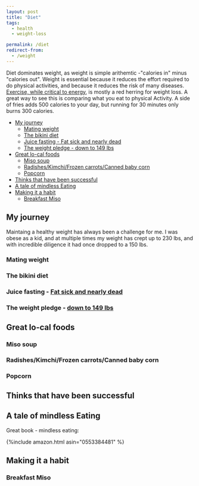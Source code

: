 ```yaml
---
layout: post
title: "Diet"
tags:
  - health
  - weight-loss

permalink: /diet
redirect-from:
  - /weight
---
```


Diet dominates weight, as weight is simple arithemtic -"calories in" minus "calories out". Weight is essential because it reduces the effort required to do physical activities, and because it reduces the risk of many diseases. [Exercise, while critical to energy](/exercise), is mostly a red herring for weight loss. A great way to see this is comparing what you eat to physical Activity. A side of fries adds 500 calories to your day, but running for 30 minutes only burns 300 calories.

<!-- prettier-ignore-start -->

<!-- prettier-ignore-end -->

<!-- vim-markdown-toc GFM -->

- [My journey](#my-journey)
  - [Mating weight](#mating-weight)
  - [The bikini diet](#the-bikini-diet)
  - [Juice fasting - Fat sick and nearly dead](#juice-fasting---fat-sick-and-nearly-dead)
  - [The weight pledge - down to 149 lbs](#the-weight-pledge---down-to-149-lbs)
- [Great lo-cal foods](#great-lo-cal-foods)
  - [Miso soup](#miso-soup)
  - [Radishes/Kimchi/Frozen carrots/Canned baby corn](#radisheskimchifrozen-carrotscanned-baby-corn)
  - [Popcorn](#popcorn)
- [Thinks that have been successful](#thinks-that-have-been-successful)
- [A tale of mindless Eating](#a-tale-of-mindless-eating)
- [Making it a habit](#making-it-a-habit)
  - [Breakfast Miso](#breakfast-miso)

<!-- vim-markdown-toc -->

## My journey

Maintaing a healthy weight has always been a challenge for me. I was obese as a kid, and at multiple times my weight has crept up to 230 lbs, and with incredible diligence it had once dropped to a 150 lbs.

### Mating weight

### The bikini diet

### Juice fasting - [Fat sick and nearly dead](http://ighealth.blogspot.com/2011/08/fat-sick-and-nearly-dead.html)

### The weight pledge - [down to 149 lbs](http://ighealth.blogspot.com/search/label/weight_update)

## Great lo-cal foods

### Miso soup

### Radishes/Kimchi/Frozen carrots/Canned baby corn

### Popcorn

## Thinks that have been successful

## A tale of mindless Eating

Great book - mindless eating:

{%include amazon.html asin="0553384481" %}

## Making it a habit

### Breakfast Miso
